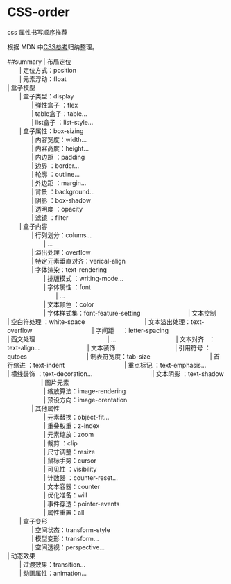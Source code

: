 # CSS-order
css 属性书写顺序推荐

根据 MDN 中[CSS参考](https://developer.mozilla.org/en-US/docs/Web/CSS/Reference)归纳整理。

##summary
| 布局定位  
　　| 定位方式：position  
　　| 元素浮动：float  
| 盒子模型  
　　| 盒子类型：display  
　　　　| 弹性盒子 ：flex  
　　　　| table盒子：table...  
　　　　| list盒子 ：list-style...  
　　| 盒子属性：box-sizing  
　　　　| 内容宽度：width...  
　　　　| 内容高度：height...  
　　　　| 内边距  ：padding  
　　　　| 边界    ：border...  
　　　　| 轮廓    ：outline...  
　　　　| 外边距  ：margin...  
　　　　| 背景    ：background...  
　　　　| 阴影	 ：box-shadow  
　　　　| 透明度  ：opacity  
　　　　| 滤镜    ：filter  
　　| 盒子内容  
　　　　| 行列划分：colums...  
　　　　　　| ...  
　　　　| 溢出处理：overflow  
　　　　| 特定元素垂直对齐：verical-align  
　　　　| 字体渲染：text-rendering  
　　　　　　| 排版模式  ：writing-mode...  
　　　　　　| 字体属性  ：font  
　　　　　　　　| ...  
　　　　　　| 文本颜色  ：color  
　　　　　　| 字体样式集：font-feature-setting  　
　　　　　　| 文本控制  　
　　　　　　　　| 空白符处理  ：white-space  　
　　　　　　　　| 文本溢出处理：text-overflow  　
　　　　　　　　| 字间距      ：letter-spacing  　
　　　　　　　　| 西文处理  　
　　　　　　　　　　| ...  　
　　　　　　　　| 文本对齐    ：text-align...  　
　　　　　　| 文本装饰  　
　　　　　　　　| 引用符号  ：qutoes  　
　　　　　　　　| 制表符宽度：tab-size  　
　　　　　　　　| 首行缩进  ：text-indent  　
　　　　　　　　| 重点标记  ：text-emphasis...  　
　　　　　　　　| 横线装饰  ：text-decoration...  　
　　　　　　　　| 文本阴影  ：text-shadow  　
　　　　| 图片元素  
　　　　　　| 缩放算法：image-rendering  
　　　　　　| 预设方向：image-orentation  
　　　　| 其他属性  
　　　　　　| 元素替换：object-fit...  
　　　　　　| 重叠权重：z-index  
　　　　　　| 元素缩放：zoom  
　　　　　　| 裁剪    ：clip  
　　　　　　| 尺寸调整：resize  
　　　　　　| 鼠标手势：cursor  
　　　　　　| 可见性  ：visibility  
　　　　　　| 计数器  ：counter-reset...  
　　　　　　| 文本容器：counter  
　　　　　　| 优化准备：will  
　　　　　　| 事件穿透：pointer-events  
　　　　　　| 属性重置：all  
　　| 盒子变形  
　　　　| 空间状态：transform-style  
　　　　| 模型变形：transform...  
　　　　| 空间透视：perspective...  
| 动态效果  
　　| 过渡效果：transition...  
　　| 动画属性：animation...  
